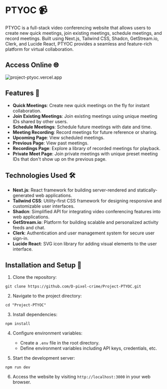 # PTYOC 📹

PTYOC is a full-stack video conferencing website that allows users to create new quick meetings, join existing meetings, schedule meetings, and record meetings. Built using Next.js, Tailwind CSS, Shadcn, GetStream.io, Clerk, and Lucide React, PTYOC provides a seamless and feature-rich platform for virtual collaboration.

## Access Online 🌐
![project-ptyoc.vercel.app](https://project-ptyoc.vercel.app)

## Features 🚀

- **Quick Meetings**: Create new quick meetings on the fly for instant collaboration.
- **Join Existing Meetings**: Join existing meetings using unique meeting IDs shared by other users.
- **Schedule Meetings**: Schedule future meetings with date and time.
- **Meeting Recording**: Record meetings for future reference or sharing.
- **Upcoming Page**: View scheduled meetings.
- **Previous Page**: View past meetings.
- **Recordings Page**: Explore a library of recorded meetings for playback.
- **Private Meet Page**: Join private meetings with unique preset meeting IDs that don't show up on the previous page.

## Technologies Used 🛠️

- **Next.js**: React framework for building server-rendered and statically-generated web applications.
- **Tailwind CSS**: Utility-first CSS framework for designing responsive and customizable user interfaces.
- **Shadcn**: Simplified API for integrating video conferencing features into web applications.
- **GetStream.io**: Platform for building scalable and personalized activity feeds and chat.
- **Clerk**: Authentication and user management system for secure user sign-in.
- **Lucide React**: SVG icon library for adding visual elements to the user interface.

## Installation and Setup 🔧

1. Clone the repository:

```
git clone https://github.com/D-pixel-crime/Project-PTYOC.git
```

2. Navigate to the project directory:

```
cd "Project-PTYOC"
```

3. Install dependencies:

```
npm install
```

4. Configure environment variables:

   - Create a `.env` file in the root directory.
   - Define environment variables including API keys, credentials, etc.

5. Start the development server:

```
npm run dev
```

6. Access the website by visiting `http://localhost:3000` in your web browser.
